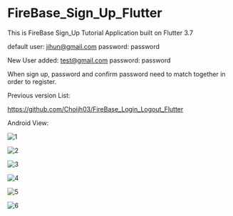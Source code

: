 # FireBase_Sign_Up_Flutter

This is FireBase Sign_Up Tutorial Application built on Flutter 3.7

default user: jihun@gmail.com password: password

New User added: test@gmail.com password: password

When sign up, password and confirm password need to match together in order to register.

Previous version List:

https://github.com/Choijh03/FireBase_Login_Logout_Flutter

Android View:

![1](https://user-images.githubusercontent.com/98497929/226215580-2b711fb6-5ab6-4527-9566-9ab164ca516b.PNG)

![2](https://user-images.githubusercontent.com/98497929/226215584-a71ce3ca-81b2-47ed-a05b-eb9c6af75a76.PNG)

![3](https://user-images.githubusercontent.com/98497929/226215587-76d3c08d-36af-4f85-a4cd-52aac4e9da8b.PNG)

![4](https://user-images.githubusercontent.com/98497929/226215600-e89e510f-5354-46f4-b67f-9ee180129632.PNG)

![5](https://user-images.githubusercontent.com/98497929/226215592-91249249-64ba-49af-95fb-e2965e820ca1.PNG)

![6](https://user-images.githubusercontent.com/98497929/226215598-4f2fbcfe-585a-4f69-86cc-303abe7c769f.PNG)
